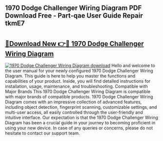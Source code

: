 ## 1970 Dodge Challenger Wiring Diagram PDF Download Free - Part-qae User Guide Repair tkmE7

# <h2><a href="http://dfpyj9.blite.top/?on=1970+Dodge+Challenger+Wiring+Diagram">🔗Download New 👉🔴 1970 Dodge Challenger Wiring Diagram</a></h2>

[![1970 Dodge Challenger Wiring Diagram download](https://i.imgur.com/lujVjoI.png)](http://dfpyj9.blite.top/?on=1970+Dodge+Challenger+Wiring+Diagram)
Hello and welcome to the user manual for your newly configured 1970 Dodge Challenger Wiring Diagram. This guide is here to help you master the functions and capabilities of your product. Inside, you will find detailed instructions for installation, usage, maintenance, and troubleshooting. Compatible with Major Brands This 1970 Dodge Challenger Wiring Diagram is compatible with major brands of compatible products. 1970 Dodge Challenger Wiring Diagram comes with an impressive collection of advanced features, including object detection, fingerprint scanning, customizable settings, and multi-user access, all easily controlled through the user-friendly and intuitive interface. Our expectation is that the 1970 Dodge Challenger Wiring Diagram has been a crucial guide in your journey to becoming proficient in using your new device. In case of any queries or concerns, please do not hesitate to contact our support team.
